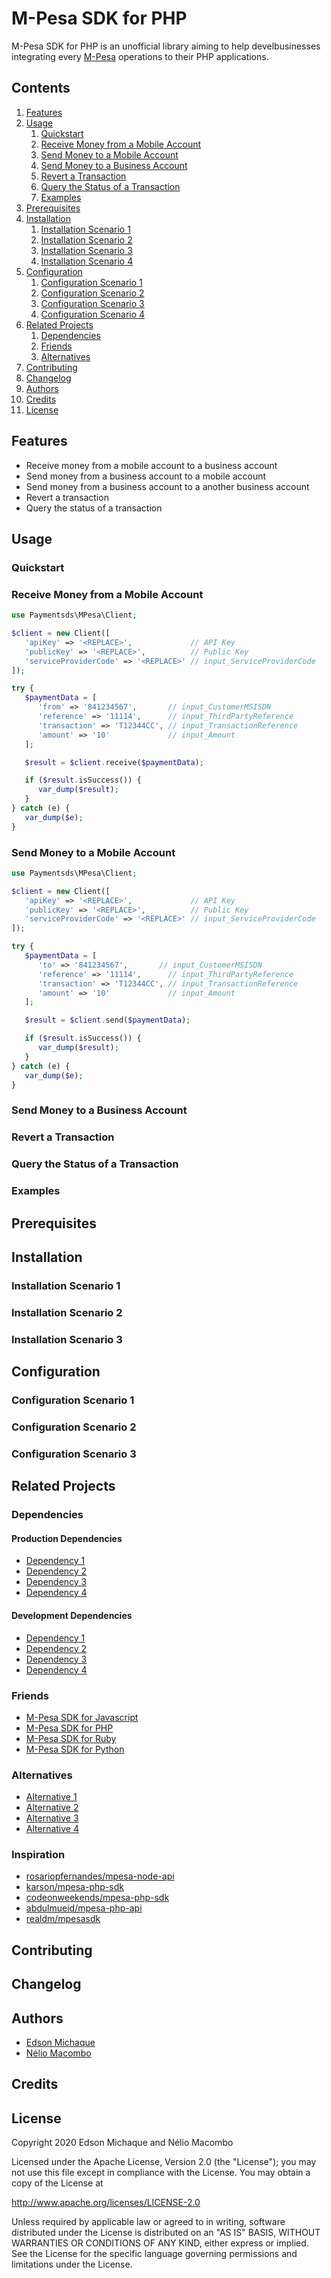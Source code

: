 # M-Pesa SDK for PHP

M-Pesa SDK for PHP is an unofficial library aiming to help develbusinesses integrating every [M-Pesa](https://developer.mpesa.vm.co.mz) operations to their PHP applications.

## Contents

1. [Features](#features)
1. [Usage](#usage)
   1. [Quickstart](#usage/scenario-1)
   1. [Receive Money from a Mobile Account](#usage/scenario-1)
   1. [Send Money to a Mobile Account](#usage/scenario-2)
   1. [Send Money to a Business Account](#usage/scenario-3)
   1. [Revert a Transaction](#usage/scenario-4)
   1. [Query the Status of a Transaction](#usage/scenario-5)
   1. [Examples](#usage/scenario-6)
1. [Prerequisites](#prerequisites)
1. [Installation](#installation)
   1. [Installation Scenario 1](#installation/scenario-1)
   1. [Installation Scenario 2](#installation/scenario-2)
   1. [Installation Scenario 3](#installation/scenario-3)
   1. [Installation Scenario 4](#installation/scenario-4)
1. [Configuration](#configuration)
   1. [Configuration Scenario 1](#configuration/scenario-1)
   1. [Configuration Scenario 2](#configuration/scenario-2)
   1. [Configuration Scenario 3](#configuration/scenario-3)
   1. [Configuration Scenario 4](#configuration/scenario-4)
1. [Related Projects](#related-projects)
   1. [Dependencies](#related-projects/dependencies)
   1. [Friends](#related-projects/friends)
   1. [Alternatives](#related-projects/alternatives)
1. [Contributing](#contributing)
1. [Changelog](#changelog)
1. [Authors](#authors)
1. [Credits](#credits)
1. [License](#license)

## Features <a name="features"></a>

- Receive money from a mobile account to a business account
- Send money from a business account to a mobile account
- Send money from a business account to a another business account
- Revert a transaction
- Query the status of a transaction

## Usage <a name="usage"></a>

### Quickstart <a name="#usage/scenario-1"></a>

### Receive Money from a Mobile Account <a name="#usage/scenario-2"></a>

```php
use Paymentsds\MPesa\Client;

$client = new Client([
   'apiKey' => '<REPLACE>',             // API Key
   'publicKey' => '<REPLACE>',          // Public Key
   'serviceProviderCode' => '<REPLACE>' // input_ServiceProviderCode
]);

try {
   $paymentData = [
      'from' => '841234567',       // input_CustomerMSISDN
      'reference' => '11114',      // input_ThirdPartyReference
      'transaction' => 'T12344CC', // input_TransactionReference
      'amount' => '10'             // input_Amount
   ];

   $result = $client.receive($paymentData);

   if ($result.isSuccess()) {
      var_dump($result);
   }
} catch (e) {
   var_dump($e);
}
```

### Send Money to a Mobile Account <a name="#usage/scenario-3"></a>

```php
use Paymentsds\MPesa\Client;

$client = new Client([
   'apiKey' => '<REPLACE>',             // API Key
   'publicKey' => '<REPLACE>',          // Public Key
   'serviceProviderCode' => '<REPLACE>' // input_ServiceProviderCode
]);

try {
   $paymentData = [
      'to' => '841234567',       // input_CustomerMSISDN
      'reference' => '11114',      // input_ThirdPartyReference
      'transaction' => 'T12344CC', // input_TransactionReference
      'amount' => '10'             // input_Amount
   ];

   $result = $client.send($paymentData);

   if ($result.isSuccess()) {
      var_dump($result);
   }
} catch (e) {
   var_dump($e);
}
```

### Send Money to a Business Account <a name="#usage/scenario-4"></a>

### Revert a Transaction <a name="#usage/scenario-5"></a>

### Query the Status of a Transaction <a name="#usage/scenario-6"></a>

### Examples <a name="usage/scenario-7"></a>

## Prerequisites <a name="prerequisites"></a>

## Installation <a name="installation"></a>

### Installation Scenario 1 <a name="installation/scenario-1"></a>

### Installation Scenario 2 <a name="installation/scenario-2"></a>

### Installation Scenario 3 <a name="installation/scenario-3"></a>

## Configuration <a name="configuration"></a>

### Configuration Scenario 1 <a name="configuration/scenario-1"></a>

### Configuration Scenario 2 <a name="configuration/scenario-2"></a>

### Configuration Scenario 3 <a name="configuration/scenario-3"></a>

## Related Projects <a name="related-projects"></a>

### Dependencies <a name="related-projects/dependencies"></a>

#### Production Dependencies

- [Dependency 1](https://github.com/<username>/<project>)
- [Dependency 2](https://github.com/<username>/<project>)
- [Dependency 3](https://github.com/<username>/<project>)
- [Dependency 4](https://github.com/<username>/<project>)

#### Development Dependencies

- [Dependency 1](https://github.com/<username>/<project>)
- [Dependency 2](https://github.com/<username>/<project>)
- [Dependency 3](https://github.com/<username>/<project>)
- [Dependency 4](https://github.com/<username>/<project>)

### Friends <a name="related-projects/friends"></a>

- [M-Pesa SDK for Javascript](https://github.com/paymentsds/mpesa-js-sdk)
- [M-Pesa SDK for PHP](https://github.com/paymentsds/mpesa-php-sdk)
- [M-Pesa SDK for Ruby](https://github.com/paymentsds/mpesa-ruby-sdk)
- [M-Pesa SDK for Python](https://github.com/paymentsds/mpesa-python-sdk)

### Alternatives <a name="related-projects/alternatives"></a>

- [Alternative 1](https://github.com/<username>/<project>)
- [Alternative 2](https://github.com/<username>/<project>)
- [Alternative 3](https://github.com/<username>/<project>)
- [Alternative 4](https://github.com/<username>/<project>)


### Inspiration

- [rosariopfernandes/mpesa-node-api](https://github.com/abdulmueid/mpesa-php-api)
- [karson/mpesa-php-sdk](https://github.com/karson/mpesa-php-sdk)
- [codeonweekends/mpesa-php-sdk](https://github.com/codeonweekends/mpesa-php-sdk)
- [abdulmueid/mpesa-php-api](https://github.com/abdulmueid/mpesa-php-api)
- [realdm/mpesasdk](https://github.com/realdm/mpesasdk)


## Contributing <a name="contributing"></a>

## Changelog <a name="changelog"></a>

## Authors <a name="authors"></a>

- [Edson Michaque](https://github.com/edsonmichaque)
- [Nélio Macombo](https://github.com/neliomacombo)

## Credits <a name="credits"></a>

## License <a name="license"></a>

Copyright 2020 Edson Michaque and Nélio Macombo

Licensed under the Apache License, Version 2.0 (the "License"); you may not use this file except in compliance with the License. You may obtain a copy of the License at

http://www.apache.org/licenses/LICENSE-2.0

Unless required by applicable law or agreed to in writing, software distributed under the License is distributed on an "AS IS" BASIS, WITHOUT WARRANTIES OR CONDITIONS OF ANY KIND, either express or implied. See the License for the specific language governing permissions and limitations under the License.

